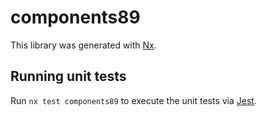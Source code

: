 # components89

This library was generated with [Nx](https://nx.dev).

## Running unit tests

Run `nx test components89` to execute the unit tests via [Jest](https://jestjs.io).
